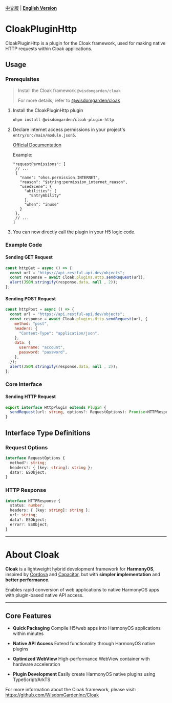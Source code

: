 [中文版](./README.md) | [**English Version**](./README-EN.md)

# CloakPluginHttp

CloakPluginHttp is a plugin for the Cloak framework, used for making native HTTP requests within Cloak applications.

## Usage

### Prerequisites

> Install the Cloak framework `@wisdomgarden/cloak`
>
> For more details, refer to [@wisdomgarden/cloak](https://ohpm.openharmony.cn/#/cn/detail/@wisdomgarden%2Fcloak)

1. Install the CloakPluginHttp plugin
   ```bash
   ohpm install @wisdomgarden/cloak-plugin-http
   ```

2. Declare internet access permissions in your project's `entry/src/main/module.json5`.
   
   [Official Documentation](https://developer.huawei.com/consumer/cn/doc/harmonyos-guides-V5/declare-permissions-V5#%E5%9C%A8%E9%85%8D%E7%BD%AE%E6%96%87%E4%BB%B6%E4%B8%AD%E5%A3%B0%E6%98%8E%E6%9D%83%E9%99%90)
   
   Example:
   ```json5
   "requestPermissions": [
    // ...
    {
      "name": "ohos.permission.INTERNET",
      "reason": "$string:permission_internet_reason",
      "usedScene": {
        "abilities": [
          "EntryAbility"
        ],
        "when": "inuse"
      }
    },
    // ...
   ]
   ```

3. You can now directly call the plugin in your H5 logic code.

### Example Code

#### Sending GET Request
```javascript
const httpGet = async () => {
  const url = "https://api.restful-api.dev/objects";
  const response = await Cloak.plugins.Http.sendRequest(url);
  alert(JSON.stringify(response.data, null , 2));
};
```

#### Sending POST Request
```javascript
const httpPost = async () => {
  const url = "https://api.restful-api.dev/objects";
  const response = await Cloak.plugins.Http.sendRequest(url, {
    method: "post",
    headers: {
      "Content-Type": "application/json",
    },
    data: {
      username: "account",
      password: "password",
    },
  });
  alert(JSON.stringify(response.data, null , 2));
};
```

### Core Interface

#### Sending HTTP Request
```typescript
export interface HttpPlugin extends Plugin {
  sendRequest(url: string, options?: RequestOptions): Promise<HTTPResponse>;
}
```

## Interface Type Definitions

### Request Options
```typescript
interface RequestOptions {
  method?: string;
  headers?: { [key: string]: string };
  data?: ESObject;
}
```

### HTTP Response
```typescript
interface HTTPResponse {
  status: number;
  headers: { [key: string]: string };
  url: string;
  data?: ESObject;
  error?: ESObject;
}
```

---

# About **Cloak**

**Cloak** is a lightweight hybrid development framework for **HarmonyOS**, inspired by [Cordova](https://cordova.apache.org/) and [Capacitor](https://capacitorjs.com/), but with **simpler implementation** and **better performance**.

Enables rapid conversion of web applications to native HarmonyOS apps with plugin-based native API access.

---

## Core Features

- **Quick Packaging**
  Compile H5/web apps into HarmonyOS applications within minutes

- **Native API Access**
  Extend functionality through HarmonyOS native plugins

- **Optimized WebView**
  High-performance WebView container with hardware acceleration

- **Plugin Development**
  Easily create HarmonyOS native plugins using TypeScript/ArkTS

For more information about the Cloak framework, please visit: https://github.com/WisdomGardenInc/Cloak